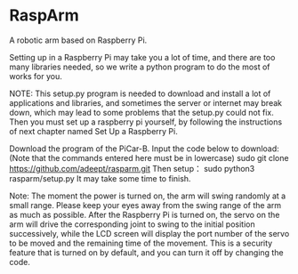 # RaspArm
A robotic arm based on Raspberry Pi.

Setting up in a Raspberry Pi may take you a lot of time, and there are too many libraries needed, so we write a python program to do the most of works for you.

NOTE: This setup.py program is needed to download and install a lot of applications and libraries, and sometimes the server or internet may break down, which may lead to some problems that the setup.py could not fix. Then you must set up a raspberry pi yourself, by following the instructions of next chapter named Set Up a Raspberry Pi.

Download the program of the PiCar-B.
Input the code below to download: (Note that the commands entered here must be in lowercase)
sudo git clone https://github.com/adeept/rasparm.git
Then setup：
sudo python3 rasparm/setup.py
It may take some time to finish.

Note: The moment the power is turned on, the arm will swing randomly at a small range. Please  keep your eyes away from the swing range of the arm as much as possible. After the Raspberry Pi is turned on, the servo on the arm will drive the corresponding joint to swing to the initial position successively, while the LCD screen will display the port number of the servo to be moved and the remaining time of the movement. This is a security feature that is turned on by default, and you can turn it off by changing the code.
